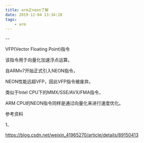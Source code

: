 ```yaml
---
title: arm之neon了解
date: 2019-12-04 13:34:28
tags:
	- arm
---
```


--

VFP(Vector Floating Point)指令

该指令用于向量化加速浮点运算。

自ARMv7开始正式引入NEON指令，

NEON性能远超VFP，因此VFP指令被废弃。

类似于Intel CPU下的MMX/SSE/AVX/FMA指令，

ARM CPU的NEON指令同样是通过向量化来进行速度优化。





参考资料

1、

https://blog.csdn.net/weixin_41965270/article/details/89150413